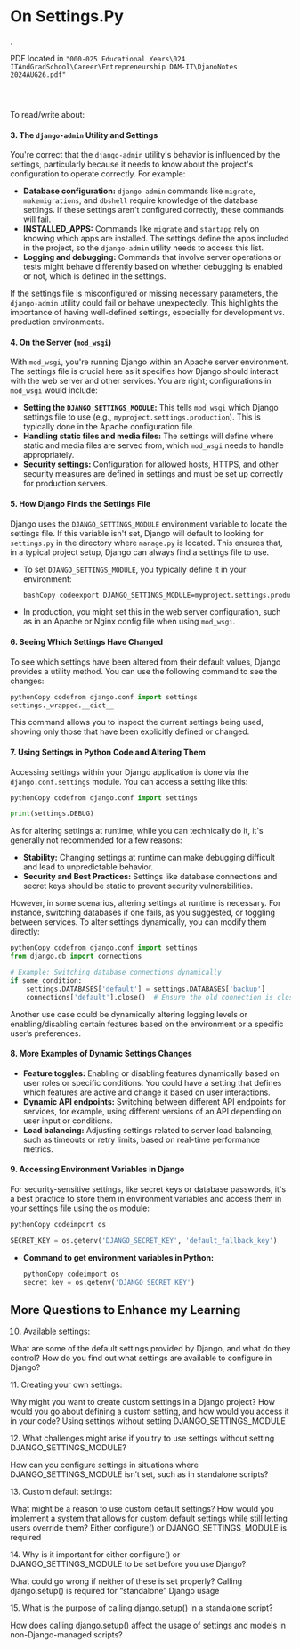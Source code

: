 # On Settings.Py

.

PDF located in `"000-025 Educational Years\024 ITAndGradSchool\Career\Entrepreneurship DAM-IT\DjanoNotes 2024AUG26.pdf"`

<figure><img src="../../../../../.gitbook/assets/image (753).png" alt=""><figcaption></figcaption></figure>

<figure><img src="../../../../../.gitbook/assets/image (754).png" alt=""><figcaption></figcaption></figure>

<figure><img src="../../../../../.gitbook/assets/image.png" alt=""><figcaption></figcaption></figure>

To read/write about:

#### 3. The `django-admin` Utility and Settings

You're correct that the `django-admin` utility's behavior is influenced by the settings, particularly because it needs to know about the project's configuration to operate correctly. For example:

* **Database configuration:** `django-admin` commands like `migrate`, `makemigrations`, and `dbshell` require knowledge of the database settings. If these settings aren't configured correctly, these commands will fail.
* **INSTALLED\_APPS:** Commands like `migrate` and `startapp` rely on knowing which apps are installed. The settings define the apps included in the project, so the `django-admin` utility needs to access this list.
* **Logging and debugging:** Commands that involve server operations or tests might behave differently based on whether debugging is enabled or not, which is defined in the settings.

If the settings file is misconfigured or missing necessary parameters, the `django-admin` utility could fail or behave unexpectedly. This highlights the importance of having well-defined settings, especially for development vs. production environments.

#### 4. On the Server (`mod_wsgi`)

With `mod_wsgi`, you're running Django within an Apache server environment. The settings file is crucial here as it specifies how Django should interact with the web server and other services. You are right; configurations in `mod_wsgi` would include:

* **Setting the `DJANGO_SETTINGS_MODULE`:** This tells `mod_wsgi` which Django settings file to use (e.g., `myproject.settings.production`). This is typically done in the Apache configuration file.
* **Handling static files and media files:** The settings will define where static and media files are served from, which `mod_wsgi` needs to handle appropriately.
* **Security settings:** Configuration for allowed hosts, HTTPS, and other security measures are defined in settings and must be set up correctly for production servers.

#### 5. How Django Finds the Settings File

Django uses the `DJANGO_SETTINGS_MODULE` environment variable to locate the settings file. If this variable isn't set, Django will default to looking for `settings.py` in the directory where `manage.py` is located. This ensures that, in a typical project setup, Django can always find a settings file to use.

*   To set `DJANGO_SETTINGS_MODULE`, you typically define it in your environment:

    ```bash
    bashCopy codeexport DJANGO_SETTINGS_MODULE=myproject.settings.production
    ```
* In production, you might set this in the web server configuration, such as in an Apache or Nginx config file when using `mod_wsgi`.

#### 6. Seeing Which Settings Have Changed

To see which settings have been altered from their default values, Django provides a utility method. You can use the following command to see the changes:

```python
pythonCopy codefrom django.conf import settings
settings._wrapped.__dict__
```

This command allows you to inspect the current settings being used, showing only those that have been explicitly defined or changed.

#### 7. Using Settings in Python Code and Altering Them

Accessing settings within your Django application is done via the `django.conf.settings` module. You can access a setting like this:

```python
pythonCopy codefrom django.conf import settings

print(settings.DEBUG)
```

As for altering settings at runtime, while you can technically do it, it's generally not recommended for a few reasons:

* **Stability:** Changing settings at runtime can make debugging difficult and lead to unpredictable behavior.
* **Security and Best Practices:** Settings like database connections and secret keys should be static to prevent security vulnerabilities.

However, in some scenarios, altering settings at runtime is necessary. For instance, switching databases if one fails, as you suggested, or toggling between services. To alter settings dynamically, you can modify them directly:

```python
pythonCopy codefrom django.conf import settings
from django.db import connections

# Example: Switching database connections dynamically
if some_condition:
    settings.DATABASES['default'] = settings.DATABASES['backup']
    connections['default'].close()  # Ensure the old connection is closed
```

Another use case could be dynamically altering logging levels or enabling/disabling certain features based on the environment or a specific user’s preferences.

#### 8. More Examples of Dynamic Settings Changes

* **Feature toggles:** Enabling or disabling features dynamically based on user roles or specific conditions. You could have a setting that defines which features are active and change it based on user interactions.
* **Dynamic API endpoints:** Switching between different API endpoints for services, for example, using different versions of an API depending on user input or conditions.
* **Load balancing:** Adjusting settings related to server load balancing, such as timeouts or retry limits, based on real-time performance metrics.

#### 9. Accessing Environment Variables in Django

For security-sensitive settings, like secret keys or database passwords, it's a best practice to store them in environment variables and access them in your settings file using the `os` module:

```python
pythonCopy codeimport os

SECRET_KEY = os.getenv('DJANGO_SECRET_KEY', 'default_fallback_key')
```

*   **Command to get environment variables in Python:**

    ```python
    pythonCopy codeimport os
    secret_key = os.getenv('DJANGO_SECRET_KEY')
    ```



## More Questions to Enhance my Learning

10. Available settings:

What are some of the default settings provided by Django, and what do they control? How do you find out what settings are available to configure in Django?&#x20;



11\. Creating your own settings:

Why might you want to create custom settings in a Django project? How would you go about defining a custom setting, and how would you access it in your code? Using settings without setting DJANGO\_SETTINGS\_MODULE&#x20;



12\. What challenges might arise if you try to use settings without setting DJANGO\_SETTINGS\_MODULE?

How can you configure settings in situations where DJANGO\_SETTINGS\_MODULE isn’t set, such as in standalone scripts?&#x20;



13\. Custom default settings:

What might be a reason to use custom default settings? How would you implement a system that allows for custom default settings while still letting users override them? Either configure() or DJANGO\_SETTINGS\_MODULE is required&#x20;



14\. Why is it important for either configure() or DJANGO\_SETTINGS\_MODULE to be set before you use Django?

What could go wrong if neither of these is set properly? Calling django.setup() is required for “standalone” Django usage&#x20;



15\. What is the purpose of calling django.setup() in a standalone script?

How does calling django.setup() affect the usage of settings and models in non-Django-managed scripts?
